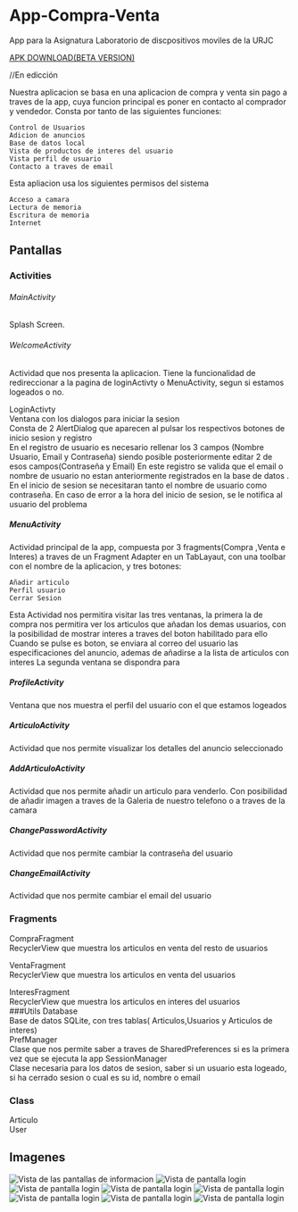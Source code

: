 # App-Compra-Venta
App para la Asignatura Laboratorio de discpositivos moviles de la URJC
 
 [APK DOWNLOAD(BETA VERSION)](https://drive.google.com/open?id=1VoCwylB85xRevmN5coeOU77_4tMve3rt)
 
 //En edicción
 
Nuestra aplicacion se basa en una aplicacion de compra y venta sin pago a traves de la app, cuya funcion principal es poner en contacto al comprador y vendedor.
Consta por tanto de las siguientes funciones:

    Control de Usuarios
    Adicion de anuncios
    Base de datos local
    Vista de productos de interes del usuario
    Vista perfil de usuario
    Contacto a traves de email
    
Esta apliacion usa los siguientes permisos del sistema

    Acceso a camara
    Lectura de memoria
    Escritura de memoria 
    Internet

## Pantallas  
### Activities  
###### MainActivity  
Splash Screen.  
###### WelcomeActivity  
 Actividad que nos presenta la aplicacion. Tiene la funcionalidad de redireccionar a la pagina de loginActivty o MenuActivity, segun si estamos logeados o no.



LoginActivty  
Ventana con los dialogos para iniciar la sesion    
Consta de 2 AlertDialog que aparecen al pulsar los respectivos botones de inicio sesion y registro  
En el registro de usuario es necesario rellenar los 3 campos (Nombre Usuario, Email y Contraseña) siendo posible posteriormente editar 2 de esos campos(Contraseña y Email)
En este registro se valida que el email o nombre de usuario no estan anteriormente registrados en la base de datos .  
En el inicio de sesion se necesitaran tanto el nombre de usuario como contraseña. En caso de error a la hora del inicio de sesion, se le notifica al usuario del problema
 
 
 
##### MenuActivity
Actividad principal de la app, compuesta por 3 fragments(Compra ,Venta e Interes) a traves de un Fragment Adapter en un TabLayaut,
con una toolbar con el nombre de la aplicacion, y tres botones: 

    Añadir articulo
    Perfil usuario
    Cerrar Sesion
   
Esta Actividad nos permitira visitar las tres ventanas, la primera la de compra nos permitira ver los articulos que añadan los demas usuarios, con la posibilidad de mostrar interes a traves del boton habilitado para ello
Cuando se pulse es boton, se enviara al correo del usuario las especificaciones del anuncio, ademas de añadirse a la lista de articulos con interes
La segunda ventana se dispondra para 
        
##### ProfileActivity
Ventana que nos muestra el perfil del usuario con el que estamos logeados
##### ArticuloActivity
Actividad que nos permite visualizar los detalles del anuncio seleccionado
##### AddArticuloActivity
Actividad que nos permite añadir un articulo para venderlo.
Con posibilidad de añadir imagen a traves de la Galeria de nuestro telefono o a traves de la camara

##### ChangePasswordActivity  
Actividad que nos permite cambiar la contraseña del usuario
##### ChangeEmailActivity
Actividad que nos permite cambiar el email del usuario
### Fragments  

CompraFragment  
RecyclerView  que muestra los articulos en venta del resto de usuarios 
 
VentaFragment  
RecyclerView  que muestra los articulos en venta del usuarios  

InteresFragment  
RecyclerView  que muestra los articulos en interes del usuarios  
###Utils
Database  
Base de datos SQLite, con tres tablas( Articulos,Usuarios y Articulos de interes)   
PrefManager    
Clase que nos permite saber a traves de   SharedPreferences si es la primera vez que se ejecuta la app
SessionManager  
Clase necesaria para los datos de sesion, saber si un usuario esta logeado, si ha cerrado sesion o cual es su id, nombre o email  
### Class
Articulo  
User

## Imagenes
 ![Vista de las pantallas de informacion](readmeFiles/WelcomeActivity.jpg)
![Vista de pantalla login](readmeFiles/Screenshot_1516026501.png)
![Vista de pantalla login](readmeFiles/add1.jpg)
![Vista de pantalla login](readmeFiles/menu.jpg)
![Vista de pantalla login](readmeFiles/menu2.jpg)
![Vista de pantalla login](readmeFiles/Screenshot_20180115-125708.png)
![Vista de pantalla login](readmeFiles/Screenshot_20180115-125800.png)
![Vista de pantalla login](readmeFiles/Screenshot_1516026501.png)
